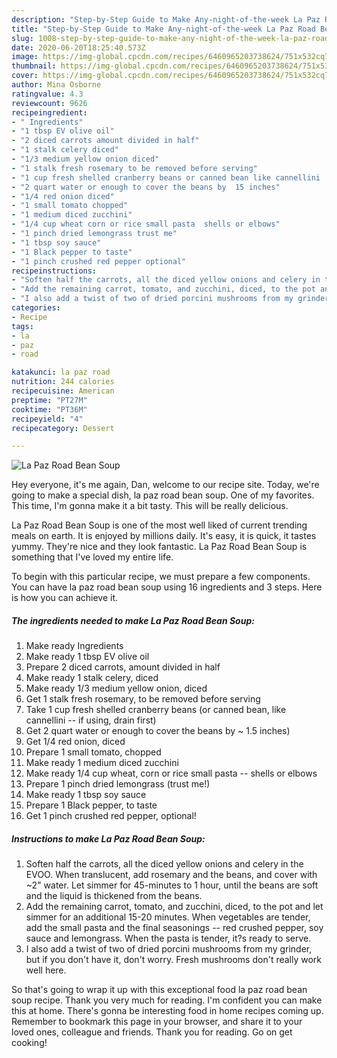 ```yaml
---
description: "Step-by-Step Guide to Make Any-night-of-the-week La Paz Road Bean Soup"
title: "Step-by-Step Guide to Make Any-night-of-the-week La Paz Road Bean Soup"
slug: 1008-step-by-step-guide-to-make-any-night-of-the-week-la-paz-road-bean-soup
date: 2020-06-20T18:25:40.573Z
image: https://img-global.cpcdn.com/recipes/6460965203738624/751x532cq70/la-paz-road-bean-soup-recipe-main-photo.jpg
thumbnail: https://img-global.cpcdn.com/recipes/6460965203738624/751x532cq70/la-paz-road-bean-soup-recipe-main-photo.jpg
cover: https://img-global.cpcdn.com/recipes/6460965203738624/751x532cq70/la-paz-road-bean-soup-recipe-main-photo.jpg
author: Mina Osborne
ratingvalue: 4.3
reviewcount: 9626
recipeingredient:
- " Ingredients"
- "1 tbsp EV olive oil"
- "2 diced carrots amount divided in half"
- "1 stalk celery diced"
- "1/3 medium yellow onion diced"
- "1 stalk fresh rosemary to be removed before serving"
- "1 cup fresh shelled cranberry beans or canned bean like cannellini  if using drain first"
- "2 quart water or enough to cover the beans by  15 inches"
- "1/4 red onion diced"
- "1 small tomato chopped"
- "1 medium diced zucchini"
- "1/4 cup wheat corn or rice small pasta  shells or elbows"
- "1 pinch dried lemongrass trust me"
- "1 tbsp soy sauce"
- "1 Black pepper to taste"
- "1 pinch crushed red pepper optional"
recipeinstructions:
- "Soften half the carrots, all the diced yellow onions and celery in the EVOO. When translucent, add rosemary and the beans, and cover with ~2&#34; water. Let simmer for 45-minutes to 1 hour, until the beans are soft and the liquid is thickened from the beans."
- "Add the remaining carrot, tomato, and zucchini, diced, to the pot and let simmer for an additional 15-20 minutes. When vegetables are tender, add the small pasta and the final seasonings -- red crushed pepper, soy sauce and lemongrass. When the pasta is tender, it?s ready to serve."
- "I also add a twist of two of dried porcini mushrooms from my grinder, but if you don&#39;t have it, don&#39;t worry. Fresh mushrooms don&#39;t really work well here."
categories:
- Recipe
tags:
- la
- paz
- road

katakunci: la paz road 
nutrition: 244 calories
recipecuisine: American
preptime: "PT27M"
cooktime: "PT36M"
recipeyield: "4"
recipecategory: Dessert

---
```



![La Paz Road Bean Soup](https://img-global.cpcdn.com/recipes/6460965203738624/751x532cq70/la-paz-road-bean-soup-recipe-main-photo.jpg)

Hey everyone, it's me again, Dan, welcome to our recipe site. Today, we're going to make a special dish, la paz road bean soup. One of my favorites. This time, I'm gonna make it a bit tasty. This will be really delicious.



La Paz Road Bean Soup is one of the most well liked of current trending meals on earth. It is enjoyed by millions daily. It's easy, it is quick, it tastes yummy. They're nice and they look fantastic. La Paz Road Bean Soup is something that I've loved my entire life.


To begin with this particular recipe, we must prepare a few components. You can have la paz road bean soup using 16 ingredients and 3 steps. Here is how you can achieve it.

<!--inarticleads1-->

##### The ingredients needed to make La Paz Road Bean Soup:

1. Make ready  Ingredients
1. Make ready 1 tbsp EV olive oil
1. Prepare 2 diced carrots, amount divided in half
1. Make ready 1 stalk celery, diced
1. Make ready 1/3 medium yellow onion, diced
1. Get 1 stalk fresh rosemary, to be removed before serving
1. Take 1 cup fresh shelled cranberry beans (or canned bean, like cannellini -- if using, drain first)
1. Get 2 quart water or enough to cover the beans by ~ 1.5 inches)
1. Get 1/4 red onion, diced
1. Prepare 1 small tomato, chopped
1. Make ready 1 medium diced zucchini
1. Make ready 1/4 cup wheat, corn or rice small pasta -- shells or elbows
1. Prepare 1 pinch dried lemongrass (trust me!)
1. Make ready 1 tbsp soy sauce
1. Prepare 1 Black pepper, to taste
1. Get 1 pinch crushed red pepper, optional!




<!--inarticleads2-->

##### Instructions to make La Paz Road Bean Soup:

1. Soften half the carrots, all the diced yellow onions and celery in the EVOO. When translucent, add rosemary and the beans, and cover with ~2&#34; water. Let simmer for 45-minutes to 1 hour, until the beans are soft and the liquid is thickened from the beans.
1. Add the remaining carrot, tomato, and zucchini, diced, to the pot and let simmer for an additional 15-20 minutes. When vegetables are tender, add the small pasta and the final seasonings -- red crushed pepper, soy sauce and lemongrass. When the pasta is tender, it?s ready to serve.
1. I also add a twist of two of dried porcini mushrooms from my grinder, but if you don&#39;t have it, don&#39;t worry. Fresh mushrooms don&#39;t really work well here.




So that's going to wrap it up with this exceptional food la paz road bean soup recipe. Thank you very much for reading. I'm confident you can make this at home. There's gonna be interesting food in home recipes coming up. Remember to bookmark this page in your browser, and share it to your loved ones, colleague and friends. Thank you for reading. Go on get cooking!
